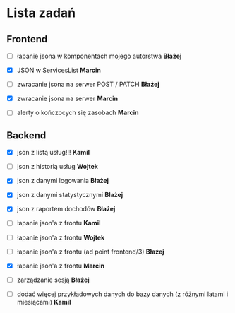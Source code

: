 # Lista zadań

## Frontend

- [ ] łapanie jsona w komponentach mojego autorstwa **Błażej**

- [X] JSON w ServicesList **Marcin**

- [ ] zwracanie jsona na serwer POST / PATCH **Błażej**

- [X] zwracanie jsona na serwer **Marcin**

- [ ] alerty o kończocych się zasobach **Marcin**

## Backend

- [X] json z listą usług!!! **Kamil**

- [ ] json z historią usług **Wojtek**

- [x] json z danymi logowania **Błażej**

- [x] json z danymi statystycznymi **Błażej**

- [x] json z raportem dochodów **Błażej**

- [ ] łapanie json'a z frontu **Kamil**

- [ ] łapanie json'a z frontu **Wojtek**

- [ ] łapanie json'a z frontu (ad point frontend/3) **Błażej**

- [x] łapanie json'a z frontu **Marcin**

- [ ] zarządzanie sesją **Błażej**

- [ ] dodać więcej przykładowych danych do bazy danych (z różnymi latami i miesiącami) **Kamil**
